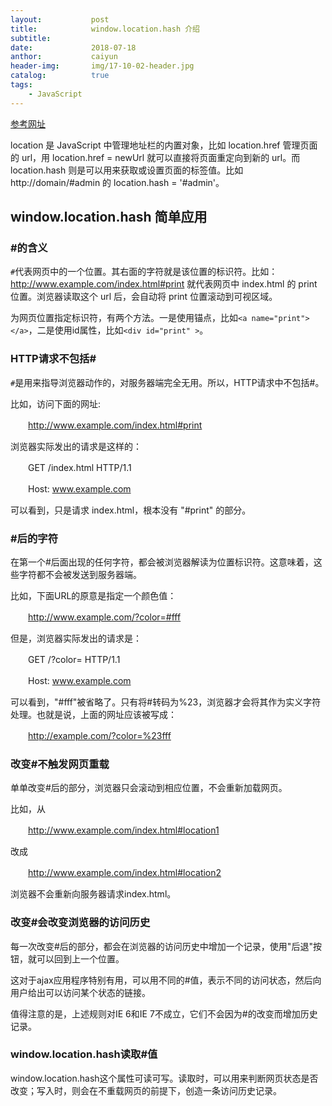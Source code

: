 ```yaml
---
layout:           post
title:            window.location.hash 介绍
subtitle:         
date:             2018-07-18
anthor:           caiyun
header-img:       img/17-10-02-header.jpg 
catalog:          true
tags:             
    - JavaScript
---
```


[参考网址](https://www.cnblogs.com/nifengs/p/5104763.html)

location 是 JavaScript 中管理地址栏的内置对象，比如 location.href 管理页面的 url，用 location.href = newUrl 就可以直接将页面重定向到新的 url。而 location.hash 则是可以用来获取或设置页面的标签值。比如 http://domain/#admin 的 location.hash = '#admin'。

## window.location.hash 简单应用
### #的含义
`#`代表网页中的一个位置。其右面的字符就是该位置的标识符。比如：http://www.example.com/index.html#print 就代表网页中 index.html 的 print 位置。浏览器读取这个 url 后，会自动将 print 位置滚动到可视区域。

为网页位置指定标识符，有两个方法。一是使用锚点，比如`<a name="print"></a>`，二是使用id属性，比如`<div id="print" >`。

### HTTP请求不包括#
`#`是用来指导浏览器动作的，对服务器端完全无用。所以，HTTP请求中不包括#。

比如，访问下面的网址:

　　http://www.example.com/index.html#print

浏览器实际发出的请求是这样的：

　　GET /index.html HTTP/1.1

　　Host: www.example.com

可以看到，只是请求 index.html，根本没有 "#print" 的部分。

### #后的字符

在第一个#后面出现的任何字符，都会被浏览器解读为位置标识符。这意味着，这些字符都不会被发送到服务器端。

比如，下面URL的原意是指定一个颜色值：

　　http://www.example.com/?color=#fff

但是，浏览器实际发出的请求是：

　　GET /?color= HTTP/1.1

　　Host: www.example.com

可以看到，"#fff"被省略了。只有将#转码为%23，浏览器才会将其作为实义字符处理。也就是说，上面的网址应该被写成：

　　http://example.com/?color=%23fff
　　
### 改变#不触发网页重载

单单改变#后的部分，浏览器只会滚动到相应位置，不会重新加载网页。

比如，从

　　http://www.example.com/index.html#location1

改成

　　http://www.example.com/index.html#location2

浏览器不会重新向服务器请求index.html。

### 改变#会改变浏览器的访问历史

每一次改变#后的部分，都会在浏览器的访问历史中增加一个记录，使用"后退"按钮，就可以回到上一个位置。

这对于ajax应用程序特别有用，可以用不同的#值，表示不同的访问状态，然后向用户给出可以访问某个状态的链接。

值得注意的是，上述规则对IE 6和IE 7不成立，它们不会因为#的改变而增加历史记录。

### window.location.hash读取#值

window.location.hash这个属性可读可写。读取时，可以用来判断网页状态是否改变；写入时，则会在不重载网页的前提下，创造一条访问历史记录。